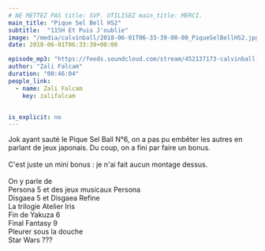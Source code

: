 ```yaml
---
# NE METTEZ PAS title: SVP. UTILISEZ main_title: MERCI.
main_title: "Pique Sel Bell HS2"
subtitle:  "115H Et Puis J'oublie"
image: "/media/calvinball/2018-06-01T06-33-39-00-00_PiqueSelBellHS2.jpg"
date: 2018-06-01T06:33:39+00:00

episode_mp3: "https://feeds.soundcloud.com/stream/452137173-calvinball-radio-pique-sel-bell-hs2-115h-et-puis-joublie.mp3"
author: "Zali Falcam"
duration: "00:46:04"
people_link: 
  - name: Zali Falcam
    key: zalifalcam


is_explicit: no
---
```


<PodcastHeader/>

<!-- ECRIRE LA DESCRIPTION DE L'EPISODE SOUS CETTE LIGNE -->
Jok ayant sauté le Pique Sel Ball N°6, on a pas pu embêter les autres en parlant de jeux japonais. Du coup, on a fini par faire un bonus.<br><br>C'est juste un mini bonus : je n'ai fait aucun montage dessus.<br><br>On y parle de<br>Persona 5 et des jeux musicaux Persona<br>Disgaea 5 et Disgaea Refine<br>La trilogie Atelier Iris<br>Fin de Yakuza 6<br>Final Fantasy 9<br>Pleurer sous la douche<br>Star Wars ???

